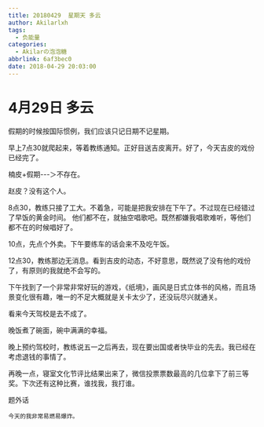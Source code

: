 ```yaml
---
title: 20180429  星期天 多云
author: Akilarlxh
tags:
  - 负能量
categories:
  - Akilarの泡泡糖
abbrlink: 6af3bec0
date: 2018-04-29 20:03:00
---
```

# 4月29日 多云

假期的时候按国际惯例，我们应该只记日期不记星期。

早上7点30就爬起来，等着教练通知。正好目送吉皮离开。好了，今天吉皮的戏份已经完了。

楠皮+假期---＞不存在。

赵皮？没有这个人。

8点30，教练只接了工大。不着急，可能是把我安排在下午了。不过现在已经错过了早饭的黄金时间。
他们都不在，就抽空唱歌吧。既然都嫌我唱歌难听，等他们都不在的时候唱好了。

10点，先点个外卖。下午要练车的话会来不及吃午饭。

12点30，教练那边无消息。看到吉皮的动态，不好意思，既然说了没有他的戏份了，有原则的我就绝不会写的。

下午找到了一个非常非常好玩的游戏，《纸境》，画风是日式立体书的风格，而且场景变化很有趣，唯一的不足大概就是关卡太少了，还没玩尽兴就通关。

看来今天驾校是去不成了。

晚饭煮了碗面，碗中满满的幸福。

晚上预约驾校时，教练说五一之后再去，现在要出国或者快毕业的先去。我已经在考虑退钱的事情了。

再晚一点，寝室文化节评比结果出来了，微信投票票数最高的几位拿下了前三等奖。下次还有这种比赛，谁找我，我打谁。

题外话
```
今天的我非常易燃易爆炸。
```